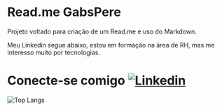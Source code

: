 
# Read.me GabsPere

Projeto voltado para criação de um Read.me e uso do Markdown.


Meu Linkedin segue abaixo, estou em formação na área de RH, mas me interesso muito por tecnologias.

# Conecte-se comigo [![Linkedin](https://img.shields.io/badge/Gabriel-000?style=for-the-badge&logo=linkedin&logoColor=)](https://www.linkedin.com/in/gabrielfelipedeoliveira/)

![Top Langs](https://github-readme-stats-git-masterrstaa-rickstaa.vercel.app/api/top-langs/?username=GabsPere&bg_color=000&border_color=30A3DC&title_color=E94D5F&text_color=FFF)



